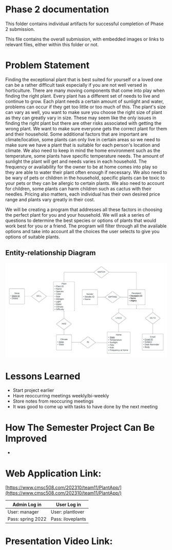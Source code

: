 # Phase 2 documentation
This folder contains individual artifacts for successful completion of Phase 2 submission.

This file contains the overall submission, with embedded images or links to relevant files, either within this folder or not.


# Problem Statement
Finding the exceptional plant that is best suited for yourself or a loved one can be a rather difficult task especially if you are not well versed in horticulture. There are many moving components that come into play when finding the right plant. Every plant has a different set of needs to live and continue to grow. Each plant needs a certain amount of sunlight and water, problems can occur if they get too little or too much of this. The plant's size can vary as well, you want to make sure you choose the right size of plant as they can greatly vary in size. These may seem like the only issues in finding the right plant but there are other risks associated with getting the wrong plant. We want to make sure everyone gets the correct plant for them and their household. Some additional factors that are important are climate/location, some plants can only live in certain areas so we need to make sure we have a plant that is suitable for each person's location and climate. We also need to keep in mind the home environment such as the temperature, some plants have specific temperature needs. The amount of sunlight the plant will get and needs varies in each household. The frequency or availability for the owner to be at home comes into play so they are able to water their plant often enough if necessary. We also need to be wary of pets or children in the household, specific plants can be toxic to your pets or they can be allergic to certain plants. We also need to account for children, some plants can harm children such as cactus with their needles. Pricing also matters, each individual has their own desired price range and plants vary greatly in their cost.

We will be creating a program that addresses all these factors in choosing the perfect plant for you and your household. We will ask a series of questions to determine the best species or options of plants that would work best for you or a friend. The program will filter through all the available options and take into account all the choices the user selects to give you options of suitable plants.


## Entity-relationship Diagram
![ER Diagram](ERD_P1.jpeg)

# Lessons Learned
* Start project earlier
* Have reoccurring meetings weekly/bi-weekly
* Store notes from reoccuring meetings 
* It was good to come up with tasks to have done by the next meeting

# How The Semester Project Can Be Improved
* 

# Web Application Link: 
[https://www.cmsc508.com/202310/team11/PlantApp/](https://www.cmsc508.com/202310/team11/PlantApp/)

Admin Log in  | User Log in
------------- | -------------
User: manager | User: plantlover
Pass: spring 2022 | Pass: iloveplants

# Presentation Video Link:
